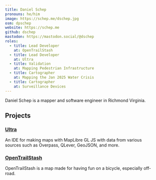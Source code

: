 ```yaml
---
title: Daniel Schep
pronouns: he/him
image: https://schep.me/dschep.jpg
osm: dpschep
website: https://schep.me
github: dschep
mastodon: https://mastodon.social/@dschep
roles:
  - title: Lead Developer
    at: OpenTrailStash
  - title: Lead Developer
    at: Ultra
  - title: Validation
    at: Mapping Pedestrian Infrastructure
  - title: Cartographer
    at: Mapping the Jan 2025 Water Crisis
  - title: Cartographer
    at: Surveillance Devices
---
```

Daniel Schep is a mapper and software engineer in Richmond Virginia.

## Projects

### [Ultra](https://overpass-ultra.us)

An IDE for making maps with MapLibre GL JS with data from various sources such as Overpass, QLever, GeoJSON, and more.

### [OpenTrailStash](https://open.trailsta.sh)

OpenTrailStash is a map made for having fun on a bicycle, especially off-road.

